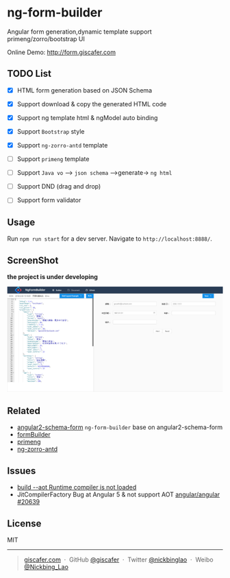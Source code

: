 # ng-form-builder

Angular form generation,dynamic template support primeng/zorro/bootstrap UI

Online Demo: http://form.giscafer.com

## TODO List

- [x] HTML form generation based on JSON Schema
- [x] Support download & copy the generated HTML code
- [x] Support ng template html & ngModel auto binding
- [x] Support `Bootstrap` style
- [x] Support `ng-zorro-antd` template
- [ ] Support `primeng` template
- [ ] Support `Java vo` —> `json schema` —>generate-> `ng html` 
- [ ] Support DND (drag and drop)
- [ ] Support form validator


## Usage

Run `npm run start` for a dev server. Navigate to `http://localhost:8888/`.


## ScreenShot

__the project is under developing__

![screenshot](./screenshot/screenshot.png)


## Related

- [angular2-schema-form](https://github.com/makinacorpus/angular2-schema-form) `ng-form-builder` base on angular2-schema-form
- [formBuilder](https://github.com/kevinchappell/formBuilder)
- [primeng](https://github.com/primefaces/primeng)
- [ng-zorro-antd](https://github.com/NG-ZORRO/ng-zorro-antd)

## Issues

- [build --aot Runtime compiler is not loaded](https://stackoverflow.com/questions/42706113/angular-cli-build-prod-runtime-compiler-is-not-loaded/42843683#42843683)
- JitCompilerFactory Bug at Angular 5 & not support AOT [angular/angular #20639](https://github.com/angular/angular/issues/20639)

## License

MIT

---

> [giscafer.com](http://giscafer.com) &nbsp;&middot;&nbsp;
> GitHub [@giscafer](https://github.com/giscafer) &nbsp;&middot;&nbsp;
> Twitter [@nickbinglao](https://twitter.com/nickbinglao) &nbsp;&middot;&nbsp;
> Weibo [@Nickbing_Lao](https://weibo.com/laohoubin)